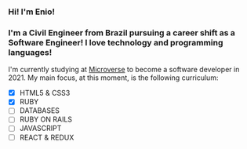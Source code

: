 ### Hi! I'm Enio!

### I'm a Civil Engineer from Brazil pursuing a career shift as a Software Engineer! I love technology and programming languages!

I'm currently studying at [Microverse](https://www.microverse.org/) to become a software developer in 2021. My main focus, at this moment, is the following curriculum:

- [x] HTML5 & CSS3
- [x] RUBY
- [ ] DATABASES
- [ ] RUBY ON RAILS
- [ ] JAVASCRIPT
- [ ] REACT & REDUX
